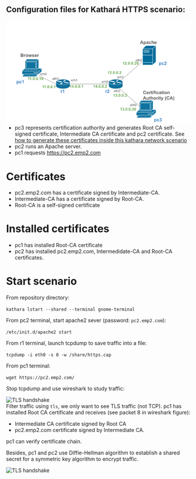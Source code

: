 ## Configuration files for Kathará HTTPS scenario:

<img src="https://github.com/evaCastro/kathara-labs/blob/main/https/images/https-scenario.png"
     alt="TLS handshake"
     style="float: left; margin-right: 10px;" width=700 />

- pc3 represents certification authority and generates Root CA self-signed certificate, Intermediate CA certificate and pc2 certificate. See [how to generate these certificates inside this kathara network scenario](https://github.com/evaCastro/kathara-labs/blob/main/https/doc/certificates.md)
- pc2 runs an Apache server.
- pc1 requests https://pc2.emp2.com

# Certificates

- pc2.emp2.com has a certificate signed by Intermediate-CA.
- Intermediate-CA has a certificate signed by Root-CA.
- Root-CA is a self-signed certificate

# Installed certificates

- pc1 has installed Root-CA certificate
- pc2 has installed pc2.emp2.com, Intermedidate-CA and Root-CA certificates.

# Start scenario

From repository directory: 

   ```kathara lstart --shared --terminal gnome-terminal```

From pc2 terminal, start apache2 sever (password: ```pc2.emp2.com```):

   ```/etc/init.d/apache2 start```

From r1 terminal, launch tcpdump to save traffic into a file:

```tcpdump -i eth0 -s 0 -w /share/https.cap```

From pc1 terminal: 

   ```wget https://pc2.emp2.com/```

Stop tcpdump and use wireshark to study traffic:

<img src="https://github.com/evaCastro/kathara-labs/blob/main/https/images/certificate-chain.png"
     alt="TLS handshake"
     style="float: left; margin-right: 10px;" width=700 />

Filter traffic using ```tls```, we only want to see TLS traffic (not TCP). pc1 has installed Root CA certificate and receives (see packet 8 in wireshark figure):
- Intermediate CA certificate signed by Root CA
- pc2.emp2.com certificate signed by Intermediate CA.

pc1 can verify certificate chain. 

Besides, pc1 and pc2 use Diffie-Hellman algorithm to establish a shared secret for a symmetric key algorithm to encrypt traffic. 

<img src="https://github.com/evaCastro/kathara-labs/blob/main/https/images/TLS13.png"
     alt="TLS handshake"
     style="float: left; margin-right: 10px;" width=700 />
